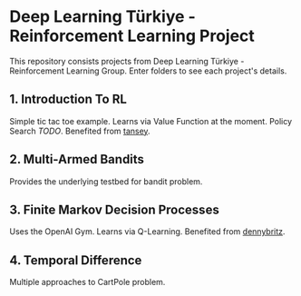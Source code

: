 # Deep Learning Türkiye - Reinforcement Learning Project

This repository consists projects from Deep Learning Türkiye - Reinforcement Learning Group. Enter folders to see each project's details.

## 1. Introduction To RL
Simple tic tac toe example. Learns via Value Function at the moment. Policy Search *TODO*.
Benefited from [tansey](https://github.com/tansey/rl-tictactoe/blob/master/tictactoe.py).

## 2. Multi-Armed Bandits
Provides the underlying testbed for bandit problem.

## 3. Finite Markov Decision Processes
Uses the OpenAI Gym. Learns via Q-Learning.
Benefited from [dennybritz](https://github.com/dennybritz/reinforcement-learning).

## 4. Temporal Difference
Multiple approaches to CartPole problem.
